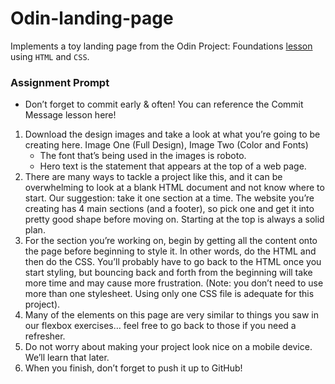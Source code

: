# Odin-landing-page
Implements a toy landing page from the Odin Project: Foundations [lesson](https://www.theodinproject.com/lessons/foundations-landing-page) using `HTML` and `CSS`.

### Assignment Prompt
* Don’t forget to commit early & often! You can reference the Commit Message lesson here!

1. Download the design images and take a look at what you’re going to be creating here. Image One (Full Design), Image Two (Color and Fonts)
   - The font that’s being used in the images is roboto.
   - Hero text is the statement that appears at the top of a web page.
2.  There are many ways to tackle a project like this, and it can be overwhelming to look at a blank HTML document and not know where to start. Our suggestion: take it one section at a time. The website you’re creating has 4 main sections (and a footer), so pick one and get it into pretty good shape before moving on. Starting at the top is always a solid plan.
3. For the section you’re working on, begin by getting all the content onto the page before beginning to style it. In other words, do the HTML and then do the CSS. You’ll probably have to go back to the HTML once you start styling, but bouncing back and forth from the beginning will take more time and may cause more frustration. (Note: you don’t need to use more than one stylesheet. Using only one CSS file is adequate for this project).
4. Many of the elements on this page are very similar to things you saw in our flexbox exercises… feel free to go back to those if you need a refresher.
5. Do not worry about making your project look nice on a mobile device. We’ll learn that later.
6. When you finish, don’t forget to push it up to GitHub!
